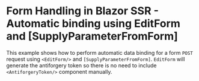 # Form Handling in Blazor SSR - Automatic binding using EditForm and [SupplyParameterFromForm]

This example shows how to perform automatic data binding for a form `POST` request using `<EditForm/>` and `[SupplyParameterFromForm]`. `EditForm` will generate the antiforgery token so there is no need to include `<AntiforgeryToken/>` component manually.